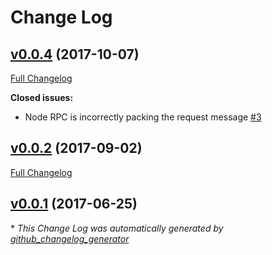 # Change Log

## [v0.0.4](https://github.com/muoncore/stack-rpc/tree/v0.0.4) (2017-10-07)
[Full Changelog](https://github.com/muoncore/stack-rpc/compare/v0.0.2...v0.0.4)

**Closed issues:**

- Node RPC is incorrectly packing the request message [\#3](https://github.com/muoncore/stack-rpc/issues/3)

## [v0.0.2](https://github.com/muoncore/stack-rpc/tree/v0.0.2) (2017-09-02)
[Full Changelog](https://github.com/muoncore/stack-rpc/compare/v0.0.1...v0.0.2)

## [v0.0.1](https://github.com/muoncore/stack-rpc/tree/v0.0.1) (2017-06-25)


\* *This Change Log was automatically generated by [github_changelog_generator](https://github.com/skywinder/Github-Changelog-Generator)*
